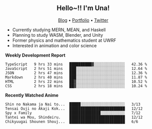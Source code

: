 <h2 align="center">
  Hello~!! I'm Una!
</h2>

<p align="center">
  <a href="https://anarchy.website/">Blog</a> &bull;
  <a href="https://una-ada.github.io/">Portfolio</a> &bull;
  <a href="https://twitter.com/xn__z7x">Twitter</a>
</p>

- Currently studying MERN, MEAN, and Haskell
- Planning to study WASM, Blender, and Unity
- Former physics and mathematics student at UWRF
- Interested in animation and color science

**Weekly Development Report**

<!--START_SECTION:waka-->

```text
TypeScript   9 hrs 33 mins   ██████████▓░░░░░░░░░░░░░░   42.36 %
JavaScript   2 hrs 51 mins   ███░░░░░░░░░░░░░░░░░░░░░░   12.64 %
JSON         2 hrs 47 mins   ███░░░░░░░░░░░░░░░░░░░░░░   12.36 %
Markdown     2 hrs 40 mins   ███░░░░░░░░░░░░░░░░░░░░░░   11.87 %
HTML         2 hrs 22 mins   ██▓░░░░░░░░░░░░░░░░░░░░░░   10.52 %
CSS          2 hrs 18 mins   ██▓░░░░░░░░░░░░░░░░░░░░░░   10.24 %
```

<!--END_SECTION:waka-->

**Recently Watched Anime**

<!-- RECENT-ANIME:START -->

    Shin no Nakama ja Nai to...  █████░░░░░░░░░░░░░░░░░░░░   3/13
    Tensai Ouji no Akaji Kok...  █████████████████████████   12/12
    Spy x Family                 ██████████████░░░░░░░░░░░   7/12
    Tantei wa Mou, Shindeiru.    █████████████████████████   12/12
    Chikyuugai Shounen Shouj...  █████████████████████████   6/6
<!-- RECENT-ANIME:END -->
